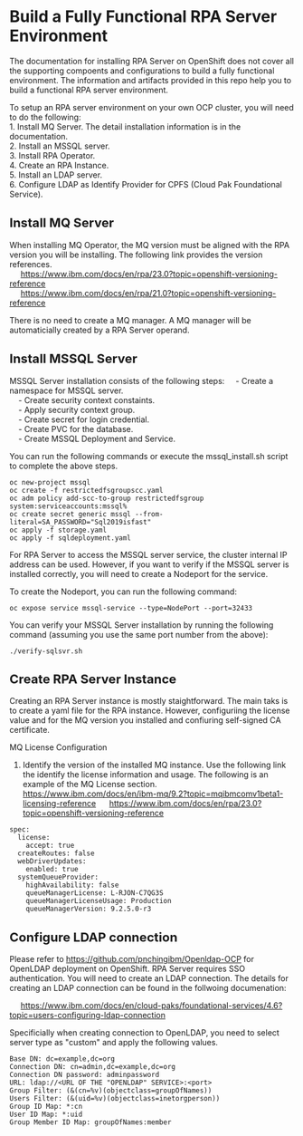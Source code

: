 # Build a Fully Functional RPA Server Environment

The documentation for installing RPA Server on OpenShift does not cover all the supporting compoents and configurations to build a fully functional environment. The information and artifacts provided in this repo help you to build a functional RPA server environment. 

To setup an RPA server environment on your own OCP cluster, you will need to do the following:  
    1. Install MQ Server. The detail installation information is in the documentation.  
    2. Install an MSSQL server.  
    3. Install RPA Operator.  
    4. Create an RPA Instance.  
    5. Install an LDAP server.  
    6. Configure LDAP as Identify Provider for CPFS (Cloud Pak Foundational Service).  

<span style="font-size: 22px;"><b>Install MQ Server</b></span>
---
When installing MQ Operator, the MQ version must be aligned with the RPA version you will be installing. The following link provides the version references.  
&nbsp;&nbsp;&nbsp;&nbsp; https://www.ibm.com/docs/en/rpa/23.0?topic=openshift-versioning-reference  
&nbsp;&nbsp;&nbsp;&nbsp; https://www.ibm.com/docs/en/rpa/21.0?topic=openshift-versioning-reference  

There is no need to create a MQ manager. A MQ manager will be automaticially created by a RPA Server operand.      

<span style="font-size: 22px;"><b>Install MSSQL Server</b></span>
---
MSSQL Server installation consists of the following steps: 
&nbsp;&nbsp;&nbsp;&nbsp;- Create a namespace for MSSQL server.  
&nbsp;&nbsp;&nbsp;&nbsp;- Create security context constaints.  
&nbsp;&nbsp;&nbsp;&nbsp;- Apply security context group.  
&nbsp;&nbsp;&nbsp;&nbsp;- Create secret for login credential.  
&nbsp;&nbsp;&nbsp;&nbsp;- Create PVC for the database.  
&nbsp;&nbsp;&nbsp;&nbsp;- Create MSSQL Deployment and Service.   

You can run the following commands or execute the mssql_install.sh script to complete the above steps.
```
oc new-project mssql
oc create -f restrictedfsgroupscc.yaml
oc adm policy add-scc-to-group restrictedfsgroup system:serviceaccounts:mssql%  
oc create secret generic mssql --from-literal=SA_PASSWORD="Sql2019isfast"
oc apply -f storage.yaml
oc apply -f sqldeployment.yaml
```

For RPA Server to access the MSSQL server service, the cluster internal IP address can be used. However, if you want to verify if the MSSQL server is installed correctly, you will need to create a Nodeport for the service. 

To create the Nodeport, you can run the following command: 
```
oc expose service mssql-service --type=NodePort --port=32433
```

You can verify your MSSQL Server installation by running the following command (assuming you use the same port number from the above): 
```
./verify-sqlsvr.sh
```

<span style="font-size: 22px;"><b>Create RPA Server Instance</b></span>
---
Creating an RPA Server instance is mostly staightforward. The main taks is to create a yaml file for the RPA instance. However, configuriing the license value and for the MQ version you installed and confiuring self-signed CA certificate. 

MQ License Configuration
1. Identify the version of the installed MQ instance. Use the following link the identify the license information and usage. The following is an example of the MQ License section.
&nbsp;&nbsp;&nbsp;&nbsp; https://www.ibm.com/docs/en/ibm-mq/9.2?topic=mqibmcomv1beta1-licensing-reference
&nbsp;&nbsp;&nbsp;&nbsp; https://www.ibm.com/docs/en/rpa/23.0?topic=openshift-versioning-reference

```
spec:
  license:
    accept: true
  createRoutes: false
  webDriverUpdates:
    enabled: true
  systemQueueProvider:
    highAvailability: false
    queueManagerLicense: L-RJON-C7QG3S
    queueManagerLicenseUsage: Production
    queueManagerVersion: 9.2.5.0-r3
```
    
<span style="font-size: 22px;"><b>Configure LDAP connection</b></span>
---
Please refer to https://github.com/pnchingibm/Openldap-OCP for OpenLDAP deployment on OpenShift.
RPA Server requires SSO authentication. You will need to create an LDAP connection. The details for creating an LDAP connection can be found in the follwoing documenation:

&nbsp;&nbsp;&nbsp;&nbsp;  https://www.ibm.com/docs/en/cloud-paks/foundational-services/4.6?topic=users-configuring-ldap-connection

Specificially when creating connection to OpenLDAP, you need to select server type as "custom" and apply the following values. 

```
Base DN: dc=example,dc=org  
Connection DN: cn=admin,dc=example,dc=org  
Connection DN password: adminpassword  
URL: ldap://<URL OF THE "OPENLDAP" SERVICE>:<port>  
Group Filter: (&(cn=%v)(objectclass=groupOfNames))  
Users Filter: (&(uid=%v)(objectclass=inetorgperson))  
Group ID Map: *:cn  
User ID Map: *:uid  
Group Member ID Map: groupOfNames:member  
```
